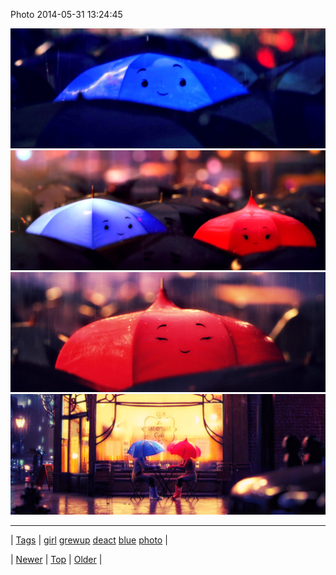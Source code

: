 <!--
title: Photo 2014-05-31 13
date: 2020-06-28T15:27:00.308Z
tags: girl, grewup, deact, blue, photo
-->


Photo 2014-05-31 13:24:45

![](87390205973-0.jpg)
![](87390205973-1.jpg)
![](87390205973-2.jpg)
![](87390205973-3.jpg)

<!--BOTTOM-POST-NAVIGATION-->
---

| [Tags](tags.md) | [girl](tag-girl.md) [grewup](tag-grewup.md) [deact](tag-deact.md) [blue](tag-blue.md) [photo](tag-photo.md) |

| [Newer](87377587244.md) | [Top](index.md) | [Older](87390573724.md) |